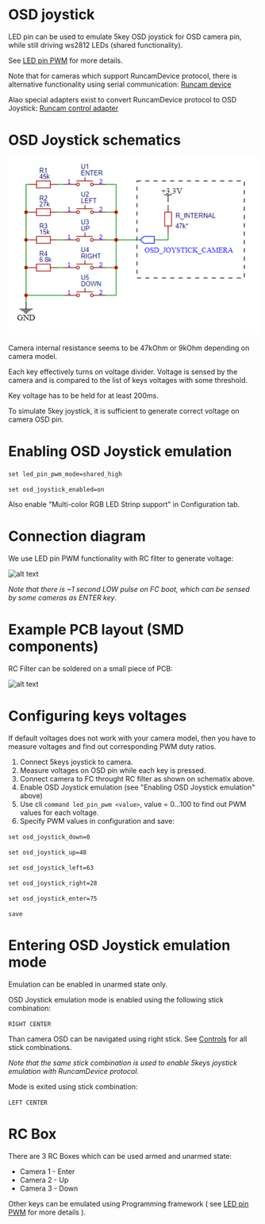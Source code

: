# OSD joystick

LED pin can be used to emulate 5key OSD joystick for OSD camera pin, while still driving ws2812 LEDs (shared functionality).

See [LED pin PWM](LED%20pin%20PWM.md) for more details.

Note that for cameras which support RuncamDevice protocol, there is alternative functionality using serial communication: [Runcam device](Runcam%20device.md)

Alao special adapters exist to convert RuncamDevice protocol to OSD Joystick: [Runcam control adapter](https://www.runcam.com/download/runcam_control_adapter_manual.pdf)

# OSD Joystick schematics

![alt text](/docs/assets/images/osd_joystick_keys.png  "osd jystick keys")

Camera internal resistance seems to be 47kOhm or 9kOhm depending on camera model.

Each key effectively turns on voltage divider. Voltage is sensed by the camera and is compared to the list of keys voltages with some threshold.

Key voltage has to be held for at least 200ms.

To simulate 5key joystick, it is sufficient to generate correct voltage on camera OSD pin.

# Enabling OSD Joystick emulation

```set led_pin_pwm_mode=shared_high```

```set osd_joystick_enabled=on```

Also enable "Multi-color RGB LED Strinp support" in Configuration tab.

# Connection diagram

We use LED pin PWM functionality with RC filter to generate voltage:

![alt text](/docs/assets/images/ledpinpwmfilter.png  "led pin pwm filter")

*Note that there is ~1 second LOW pulse on FC boot, which can be sensed by some cameras as ENTER key*.

# Example PCB layout (SMD components)

RC Filter can be soldered on a small piece of PCB:

![alt text](/docs/assets/images/osd_joystick.jpg  "osd joystick")

# Configuring keys voltages

If default voltages does not work with your camera model, then you have to measure voltages and find out corresponding PWM duty ratios.

1. Connect 5keys joystick to camera.
2. Measure voltages on OSD pin while each key is pressed.
3. Connect camera to FC throught RC filter as shown on schematix above.
4. Enable OSD Joystick emulation (see "Enabling OSD Joystick emulation" above)
4. Use cli ```command led_pin_pwm <value>```, value = 0...100 to find out PWM values for each voltage.
5. Specify PWM values in configuration and save:

```set osd_joystick_down=0```

```set osd_joystick_up=48```

```set osd_joystick_left=63```

```set osd_joystick_right=28```

```set osd_joystick_enter=75```

```save```

# Entering OSD Joystick emulation mode

Emulation can be enabled in unarmed state only. 

OSD Joystick emulation mode is enabled using the following stick combination:

```RIGHT CENTER```


Than camera OSD can be navigated using right stick. See [Controls](Controls.md) for all stick combinations.

*Note that the same stick combination is used to enable 5keys joystick emulation with RuncamDevice protocol.*

Mode is exited using stick combination:

```LEFT CENTER```

# RC Box

There are 3 RC Boxes which can be used armed and unarmed state:
- Camera 1 - Enter
- Camera 2 - Up
- Camera 3 - Down

Other keys can be emulated using Programming framework ( see [LED pin PWM](LED%20pin%20PWM.md) for more details ).
